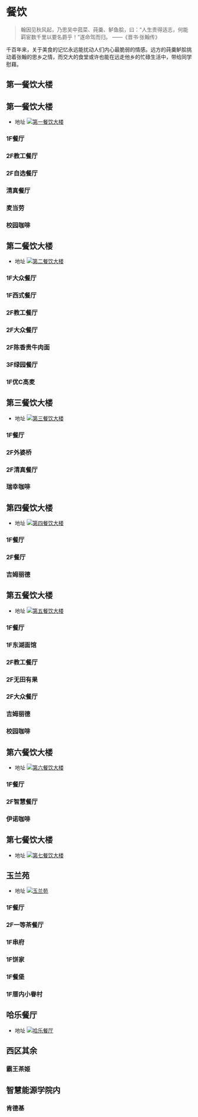 # 餐饮
> 翰因见秋风起，乃思吴中菰菜、莼羹、鲈鱼脍，曰：“人生贵得适志，何能羁宦数千里以要名爵乎！”遂命驾而归。
——《晋书·张翰传》

千百年来，关于美食的记忆永远能扰动人们内心最脆弱的情感。远方的莼羹鲈脍挑动着张翰的思乡之情，而交大的食堂或许也能在远走他乡的忙碌生活中，带给同学慰藉。

## 第一餐饮大楼
 

## 第一餐饮大楼
- 地址
[![第一餐饮大楼](./diningImage/canteen1.png)](https://surl.amap.com/4xEsVev1keLz)
### 1F餐厅
### 2F教工餐厅
### 2F自选餐厅
### 清真餐厅
### 麦当劳
### 校园咖啡
## 第二餐饮大楼
- 地址
[![第二餐饮大楼](./diningImage/canteen2.png)](https://surl.amap.com/27O5Bh9437L)
### 1F大众餐厅
### 1F西式餐厅
### 2F教工餐厅
### 2F大众餐厅
### 2F陈香贵牛肉面
### 3F绿园餐厅
### 1F优C高麦
## 第三餐饮大楼
- 地址
[![第三餐饮大楼](./diningImage/canteen3.png)](https://surl.amap.com/nBLxK5Xmb2T)
### 1F餐厅
### 2F外婆桥
### 2F清真餐厅
### 瑞幸咖啡
## 第四餐饮大楼
- 地址
[![第四餐饮大楼](./diningImage/canteen4.png)](https://surl.amap.com/nG123i944Ha)
### 1F餐厅
### 2F餐厅
### 吉姆丽德
## 第五餐饮大楼
- 地址
[![第五餐饮大楼](./diningImage/canteen5.png)](https://surl.amap.com/ljNF2sgRd9G)
### 1F餐厅
### 1F东湖面馆
### 2F教工餐厅
### 2F无田有果
### 2F大众餐厅
### 吉姆丽德
### 校园咖啡
## 第六餐饮大楼
- 地址
[![第六餐饮大楼](./diningImage/canteen6.png)](https://surl.amap.com/lrLhV3yKcuB)
### 1F餐厅
### 2F智慧餐厅
### 伊诺咖啡
## 第七餐饮大楼
- 地址
[![第七餐饮大楼](./diningImage/canteen7.png)](https://surl.amap.com/lssCYlO1ogws)

## 玉兰苑
- 地址
[![玉兰苑](./diningImage/yulan.png)](https://surl.amap.com/Wpna1n2a3S)
### 1F餐厅
### 2F一等茶餐厅
### 1F串府
### 1F饼家
### 1F餐堡
### 1F厝内小眷村
## 哈乐餐厅
- 地址
[![哈乐餐厅](./diningImage/hale.png)](https://surl.amap.com/quqeydPn7Cf)

## 西区其余
### 霸王茶姬

## 智慧能源学院内
### 肯德基